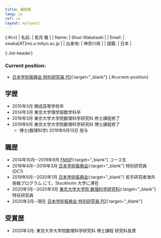 ```yaml
---
title: 履歴書
lang: ja
ref: cv
layout: mylayout
---
```


{:#cv}
| 名前:   | 若月 駿                   |
| Name:   | Shun Wakatsuki            |
| Email:  | swaka[AT]ms.u-tokyo.ac.jp |
| 出身地: | 神奈川県                  |
| 国籍:   | 日本                      |

{:.list-header}
### Current position:
- [日本学術振興会 特別研究員 PD](https://www.jsps.go.jp/j-pd/){:target="_blank"}
{:#current-position}

## 学歴
- 2010年3月 開成高等学校卒
- 2014年3月 東京大学理学部数学科卒
- 2016年3月 東京大学大学院数理科学研究科 修士課程修了
- 2019年9月 東京大学大学院数理科学研究科 博士課程修了
    - 博士(数理科学) 2019年9月13日 授与

## 職歴
- 2014年10月--2019年9月
  [FMSP](http://fmsp.ms.u-tokyo.ac.jp/index.html){:target="_blank"}
  コース生
- 2016年4月--2019年3月
  [日本学術振興会](https://www.jsps.go.jp/index.html){:target="_blank"}
  特別研究員 (DC1)
- 2019年9月--2020年1月
  [日本学術振興会](https://www.jsps.go.jp/index.html){:target="_blank"}
  若手研究者海外挑戦プログラム
  にて，Stockholm 大学に滞在
- 2020年1月--2020年3月
  [東京大学大学院 数理科学研究科](http://www.ms.u-tokyo.ac.jp/index-j.html){:target="_blank"}
  特任研究員
- 2020年3月--現在
  [日本学術振興会 特別研究員 PD](https://www.jsps.go.jp/j-pd/){:target="_blank"}

## 受賞歴
- 2020年3月: 東京大学大学院数理科学研究科 博士課程 研究科長賞
